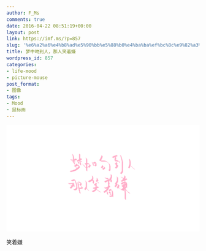 ```yaml
---
author: F_Ms
comments: true
date: 2016-04-22 08:51:19+00:00
layout: post
link: https://imf.ms/?p=857
slug: '%e6%a2%a6%e4%b8%ad%e5%90%bb%e5%88%b0%e4%ba%ba%ef%bc%8c%e9%82%a3%e4%ba%ba%e7%ac%91%e7%9d%80%e5%ab%8c'
title: 梦中吻到人，那人笑着嫌
wordpress_id: 857
categories:
- life-mood
- picture-mouse
post_format:
- 图像
tags:
- Mood
- 鼠标画
---
```


![梦中吻到人，那人笑着嫌_20160421](/img/post/wp/2016/04/梦中吻到人，那人笑着嫌_20160421.png)


笑着嫌
